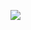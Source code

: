 <a href="https://t.me/indianbot_official"><img src="https://raw.githubusercontent.com/indianbhaiya/IndianBot/master/.github/button%20(7).png"></a>

